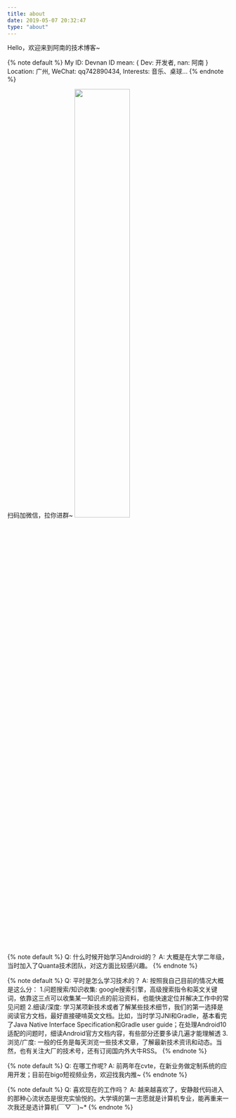 ```yaml
---
title: about
date: 2019-05-07 20:32:47
type: "about"
---
```


Hello，欢迎来到阿南的技术博客~


{% note default %}
My ID: Devnan
ID mean: { Dev: 开发者, nan: 阿南 }
Location: 广州,
WeChat: qq742890434,
Interests: 音乐、桌球...
{% endnote %}



扫码加微信，拉你进群~
<img src="https://cdn.jsdelivr.net/gh/devnan/pic/blog/20200127182010.jpg" width = "50%">


{% note default %}
Q: 什么时候开始学习Android的？
A: 大概是在大学二年级，当时加入了Quanta技术团队，对这方面比较感兴趣。
{% endnote %}

{% note default %}
Q: 平时是怎么学习技术的？
A: 按照我自己目前的情况大概是这么分：
1.问题搜索/知识收集: google搜索引擎，高级搜索指令和英文关键词，依靠这三点可以收集某一知识点的前沿资料，也能快速定位并解决工作中的常见问题
2.细读/深度: 学习某项新技术或者了解某些技术细节，我们的第一选择是阅读官方文档，最好直接硬啃英文文档。比如，当时学习JNI和Gradle，基本看完了Java Native Interface Specification和Gradle user guide；在处理Android10适配的问题时，细读Android官方文档内容，有些部分还要多读几遍才能理解透
3.浏览/广度: 一般的任务是每天浏览一些技术文章，了解最新技术资讯和动态。当然，也有关注大厂的技术号，还有订阅国内外大牛RSS。
{% endnote %}


{% note default %}
Q: 在哪工作呢?
A: 前两年在cvte，在新业务做定制系统的应用开发；目前在bigo短视频业务，欢迎找我内推~
{% endnote %}

{% note default %}
Q: 喜欢现在的工作吗？
A: 越来越喜欢了，安静敲代码进入的那种心流状态是很充实愉悦的。大学填的第一志愿就是计算机专业，能再重来一次我还是选计算机(￣▽￣)~*
{% endnote %}














